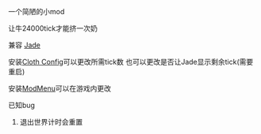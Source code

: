一个简陋的小mod

让牛24000tick才能挤一次奶

兼容
[Jade](https://github.com/Snownee/Jade)

安装[Cloth Config](https://github.com/shedaniel/cloth-config)可以更改所需tick数
也可以更改是否让Jade显示剩余tick(需要重启)

安装[ModMenu](https://github.com/Snownee/Jade)可以在游戏内更改

已知bug

1. 退出世界计时会重置
